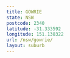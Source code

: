 ```yaml
---
title: GOWRIE
state: NSW
postcode: 2340
latitude: -31.333592
longitude: 151.138322
url: /nsw/gowrie/
layout: suburb
---
```

